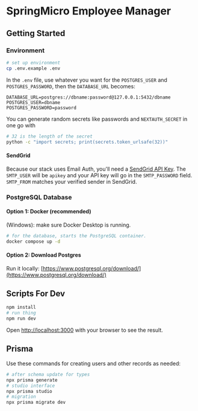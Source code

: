 # SpringMicro Employee Manager

## Getting Started

### Environment

```bash
# set up environment
cp .env.example .env
```

In the `.env` file, use whatever you want for the `POSTGRES_USER` and `POSTGRES_PASSWORD`, then the `DATABASE_URL` becomes:

```
DATABASE_URL=postgres://dbname:password@127.0.0.1:5432/dbname
POSTGRES_USER=dbname
POSTGRES_PASSWORD=password
```

You can generate random secrets like passwords and `NEXTAUTH_SECRET` in one go with

```bash
# 32 is the length of the secret
python -c "import secrets; print(secrets.token_urlsafe(32))"
```

#### SendGrid

Because our stack uses Email Auth, you'll need a [SendGrid API Key](https://sendgrid.com/). The `SMTP_USER` will be `apikey` and your API key will go in the `SMTP_PASSWORD` field. `SMTP_FROM` matches your verified sender in SendGrid.

### PostgreSQL Database

#### Option 1: Docker (recommended)

(Windows): make sure Docker Desktop is running.

```bash
# for the database, starts the PostgreSQL container.
docker compose up -d
```

#### Option 2: Download Postgres

Run it locally: [https://www.postgresql.org/download/](https://www.postgresql.org/download/)

## Scripts For Dev

```bash
npm install
# run thing
npm run dev
```

Open [http://localhost:3000](http://localhost:3000) with your browser to see the result.

## Prisma

Use these commands for creating users and other records as needed:

```bash
# after schema update for types
npx prisma generate
# studio interface
npx prisma studio
# migration
npx prisma migrate dev
```
